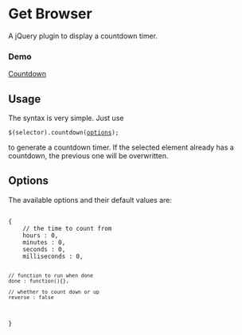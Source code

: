 <h1>Get Browser</h1>

A jQuery plugin to display a countdown timer.

<h3>Demo</h3>
<a href="http://spedwards.github.io/projects/countdown/">Countdown</a>

<h2>Usage</h2>

<p>The syntax is very simple. Just use</p>
<pre><code>$(selector).countdown(<a href="#options">options</a>);</code></pre>
<p>to generate a countdown timer. If the selected element already has a countdown, the previous one will be overwritten.

<h2 id="options">Options</h2>

<p>The available options and their default values are:</p>
<pre><code>
{
	// the time to count from
	hours : 0,
	minutes : 0,
	seconds : 0,
	milliseconds : 0,
							
	// function to run when done
	done : function(){},
	
	// whether to count down or up
	reverse : false
}
</code></pre>
